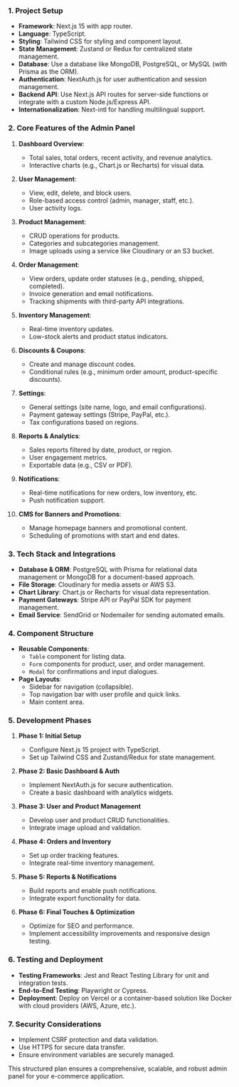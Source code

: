 ### 1. **Project Setup**
- **Framework**: Next.js 15 with app router.
- **Language**: TypeScript.
- **Styling**: Tailwind CSS for styling and component layout.
- **State Management**: Zustand or Redux for centralized state management.
- **Database**: Use a database like MongoDB, PostgreSQL, or MySQL (with Prisma as the ORM).
- **Authentication**: NextAuth.js for user authentication and session management.
- **Backend API**: Use Next.js API routes for server-side functions or integrate with a custom Node.js/Express API.
- **Internationalization**: Next-intl for handling multilingual support.

### 2. **Core Features of the Admin Panel**
1. **Dashboard Overview**:
   - Total sales, total orders, recent activity, and revenue analytics.
   - Interactive charts (e.g., Chart.js or Recharts) for visual data.

2. **User Management**:
   - View, edit, delete, and block users.
   - Role-based access control (admin, manager, staff, etc.).
   - User activity logs.

3. **Product Management**:
   - CRUD operations for products.
   - Categories and subcategories management.
   - Image uploads using a service like Cloudinary or an S3 bucket.

4. **Order Management**:
   - View orders, update order statuses (e.g., pending, shipped, completed).
   - Invoice generation and email notifications.
   - Tracking shipments with third-party API integrations.

5. **Inventory Management**:
   - Real-time inventory updates.
   - Low-stock alerts and product status indicators.

6. **Discounts & Coupons**:
   - Create and manage discount codes.
   - Conditional rules (e.g., minimum order amount, product-specific discounts).

7. **Settings**:
   - General settings (site name, logo, and email configurations).
   - Payment gateway settings (Stripe, PayPal, etc.).
   - Tax configurations based on regions.

8. **Reports & Analytics**:
   - Sales reports filtered by date, product, or region.
   - User engagement metrics.
   - Exportable data (e.g., CSV or PDF).

9. **Notifications**:
   - Real-time notifications for new orders, low inventory, etc.
   - Push notification support.

10. **CMS for Banners and Promotions**:
    - Manage homepage banners and promotional content.
    - Scheduling of promotions with start and end dates.

### 3. **Tech Stack and Integrations**
- **Database & ORM**: PostgreSQL with Prisma for relational data management or MongoDB for a document-based approach.
- **File Storage**: Cloudinary for media assets or AWS S3.
- **Chart Library**: Chart.js or Recharts for visual data representation.
- **Payment Gateways**: Stripe API or PayPal SDK for payment management.
- **Email Service**: SendGrid or Nodemailer for sending automated emails.

### 4. **Component Structure**
- **Reusable Components**:
  - `Table` component for listing data.
  - `Form` components for product, user, and order management.
  - `Modal` for confirmations and input dialogues.
- **Page Layouts**:
  - Sidebar for navigation (collapsible).
  - Top navigation bar with user profile and quick links.
  - Main content area.

### 5. **Development Phases**
1. **Phase 1: Initial Setup**
   - Configure Next.js 15 project with TypeScript.
   - Set up Tailwind CSS and Zustand/Redux for state management.

2. **Phase 2: Basic Dashboard & Auth**
   - Implement NextAuth.js for secure authentication.
   - Create a basic dashboard with analytics widgets.

3. **Phase 3: User and Product Management**
   - Develop user and product CRUD functionalities.
   - Integrate image upload and validation.

4. **Phase 4: Orders and Inventory**
   - Set up order tracking features.
   - Integrate real-time inventory management.

5. **Phase 5: Reports & Notifications**
   - Build reports and enable push notifications.
   - Integrate export functionality for data.

6. **Phase 6: Final Touches & Optimization**
   - Optimize for SEO and performance.
   - Implement accessibility improvements and responsive design testing.

### 6. **Testing and Deployment**
- **Testing Frameworks**: Jest and React Testing Library for unit and integration tests.
- **End-to-End Testing**: Playwright or Cypress.
- **Deployment**: Deploy on Vercel or a container-based solution like Docker with cloud providers (AWS, Azure, etc.).

### 7. **Security Considerations**
- Implement CSRF protection and data validation.
- Use HTTPS for secure data transfer.
- Ensure environment variables are securely managed.

This structured plan ensures a comprehensive, scalable, and robust admin panel for your e-commerce application.